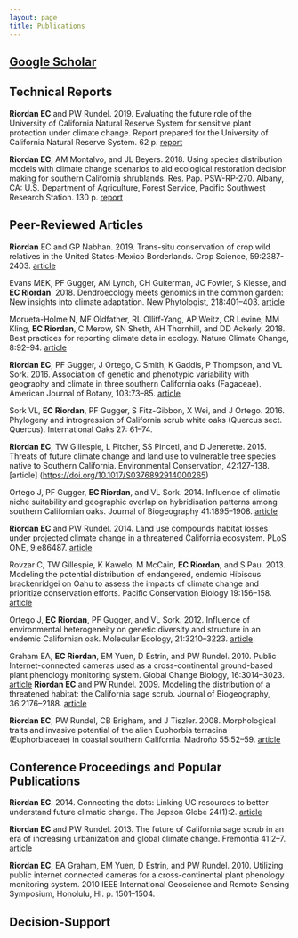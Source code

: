 ```yaml
---
layout: page
title: Publications
---
```


## [Google Scholar](https://scholar.google.com/citations?user=cV7f6CAAAAAJ&hl=en)

## Technical Reports

**Riordan EC** and PW Rundel. 2019. Evaluating the future role of the University of California Natural Reserve System for sensitive plant protection under climate change. Report prepared for the University of California Natural Reserve System. 62 p. [report](https://escholarship.org/uc/item/3jn1q3d8)

**Riordan EC**, AM Montalvo, and JL Beyers. 2018. Using species distribution models with climate change scenarios to aid ecological restoration decision making for southern California shrublands. Res. Pap. PSW-RP-270. Albany, CA: U.S. Department of Agriculture, Forest Service, Pacific Southwest Research Station. 130 p. [report](https://www.fs.fed.us/psw/publications/documents/psw_rp270/psw_rp270.pdf)

## Peer-Reviewed Articles

**Riordan** EC and GP Nabhan. 2019. Trans-situ conservation of crop wild relatives in the United States-Mexico Borderlands. Crop Science, 59:2387-2403. [article](https://doi.org/10.2135/cropsci2019.06.0356)

Evans MEK, PF Gugger, AM Lynch, CH Guiterman, JC Fowler, S Klesse, and **EC Riordan**. 2018. Dendroecology meets genomics in the common garden: New insights into climate adaptation. New Phytologist, 218:401–403. [article](https://doi.org/10.1111/nph.15094)

Morueta-Holme N, MF Oldfather, RL Olliff-Yang, AP Weitz, CR Levine, MM Kling, **EC Riordan**, C Merow, SN Sheth, AH Thornhill, and DD Ackerly. 2018. Best practices for reporting climate data in ecology. Nature Climate Change, 8:92–94. [article](https://doi.org/10.1038/s41558-017-0060-2)

**Riordan EC**, PF Gugger, J Ortego, C Smith, K Gaddis, P Thompson, and VL Sork. 2016. Association of genetic and phenotypic variability with geography and climate in three southern California oaks (Fagaceae). American Journal of Botany, 103:73–85. [article]( https://doi.org/10.3732/ajb.1500135)

Sork VL, **EC Riordan**, PF Gugger, S Fitz-Gibbon, X Wei, and J Ortego. 2016. Phylogeny and introgression of California scrub white oaks (Quercus sect. Quercus). International Oaks 27: 61–74.

**Riordan EC**, TW Gillespie, L Pitcher, SS Pincetl, and D Jenerette. 2015. Threats of future climate change and land use to vulnerable tree species native to Southern California. Environmental Conservation, 42:127–138. [article] (https://doi.org/10.1017/S0376892914000265)

Ortego J, PF Gugger, **EC Riordan**, and VL Sork. 2014. Influence of climatic niche suitability and geographic overlap on hybridisation patterns among southern Californian oaks. Journal of Biogeography 41:1895–1908. [article](https://doi.org/10.1111/jbi.12334)

**Riordan EC** and PW Rundel. 2014. Land use compounds habitat losses under projected climate change in a threatened California ecosystem. PLoS ONE, 9:e86487. [article](https://doi.org/10.1371/journal.pone.0086487)

Rovzar C, TW Gillespie, K Kawelo, M McCain, **EC Riordan**, and S Pau. 2013. Modeling the potential distribution of endangered, endemic Hibiscus brackenridgei on Oahu to assess the impacts of climate change and prioritize conservation efforts. Pacific Conservation Biology 19:156–158. [article](https://doi.org/10.1071/PC130156)

Ortego J, **EC Riordan**, PF Gugger, and VL Sork. 2012. Influence of environmental heterogeneity on genetic diversity and structure in an endemic Californian oak. Molecular Ecology, 21:3210–3223. [article](https://doi.org/10.1111/j.1365-294X.2012.05591.x)

Graham EA, **EC Riordan**, EM Yuen, D Estrin, and PW Rundel. 2010. Public Internet-connected cameras used as a cross-continental ground-based plant phenology monitoring system. Global Change Biology, 16:3014–3023. [article](https://doi.org/10.1111/j.1365-2486.2010.02164.x)
**Riordan EC** and PW Rundel. 2009. Modeling the distribution of a threatened habitat: the California sage scrub. Journal of Biogeography, 36:2176–2188. [article](https://doi.org/10.1111/j.1365-2699.2009.02151.x)

**Riordan EC**, PW Rundel, CB Brigham, and J Tiszler. 2008. Morphological traits and invasive potential of the alien Euphorbia terracina (Euphorbiaceae) in coastal southern California. Madroño 55:52–59. [article](https://doi.org/10.3120/0024-9637(2008)55[52:MTAIPO]2.0.CO;2)

## Conference Proceedings and Popular Publications
**Riordan EC**. 2014. Connecting the dots: Linking UC resources to better understand future climatic change. The Jepson Globe 24(1):2. [article](https://ucnrs.org/connecting-the-dots/)

**Riordan EC** and PW Rundel. 2013. The future of California sage scrub in an era of increasing urbanization and global climate change. Fremontia 41:2–7. [article](https://cnps.org/wp-content/uploads/2018/03/FremontiaV41.3.pdf)

**Riordan EC**, EA Graham, EM Yuen, D Estrin, and PW Rundel. 2010. Utilizing public internet connected cameras for a cross-continental plant phenology monitoring system. 2010 IEEE International Geoscience and Remote Sensing Symposium, Honolulu, HI. p. 1501–1504. 

## Decision-Support
